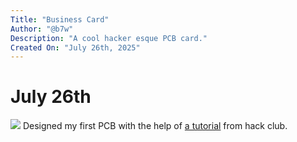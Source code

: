 ```yaml
---
Title: "Business Card"
Author: "@b7w"
Description: "A cool hacker esque PCB card."
Created On: "July 26th, 2025"
---
```


# July 26th
![](https://neuro.likes-to.party/i/PPGZwF.png)
Designed my first PCB with the help of [a tutorial](https://jams.hackclub.com/jam/hacker-card) from hack club.
